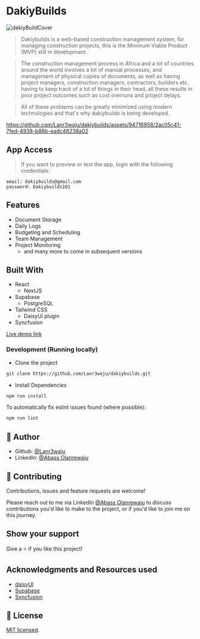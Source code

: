 # DakiyBuilds

![dakiyBuildCover](https://github.com/Lanr3waju/dakiybuilds/assets/94716958/b9f01ecf-37c8-4692-80c2-513e586f703f)

> Dakiybuilds is a web-based construction management system, for managing construction projects, this is the Minimum Viable Product (MVP) still in development.

> The construction management process in Africa and a lot of countries around the world involves a lot of manual processes, and management of physical copies of documents, as well as having project managers, construction managers, contractors, builders etc. having to keep track of a lot of things in their head, all these results in poor project outcomes such as cost overruns and project delays.

> All of these problems can be greatly minimized using modern technologies and that's why dakiybuilds is being developed.

<https://github.com/Lanr3waju/dakiybuilds/assets/94716958/2ac05c41-7fed-4938-b88b-eadc46238a02>

## App Access

> If you want to preview or test the app, login with the following credentials:

    email: dakiybuilds@gmail.com
    password: Dakiybuilds101

## Features

- Document Storage
- Daily Logs
- Budgeting and Scheduling
- Team Management
- Project Monitoring
  - and many more to come in subsequent versions

## Built With

- React
  - NextJS
- Supabase
  - PostgreSQL
- Tailwind CSS
  - DaisyUi plugin
- Syncfusion

[Live demo link](https://dakiybuilds.vercel.app)

### Development (Running locally)

- Clone the project

```bash
git clone https://github.com/Lanr3waju/dakiybuilds.git

```

- Install Dependencies

```bash
npm run install
```

To automatically fix eslint issues found (where possible):

```bash
npm run lint
```

## 👤 Author

- Github: [@Lanr3waju](https://github.com/Lanr3waju/)
- LinkedIn: [@Abass Olanrewaju](https://www.linkedin.com/in/lanr3waju/)

## 🤝 Contributing

Contributions, issues and feature requests are welcome!

Please reach out to me via LinkedIn [@Abass Olanrewaju](https://www.linkedin.com/in/lanr3waju/) to discuss contributions you'd like to make to the project, or if you'd like to join me on this journey.

## Show your support

Give a ⭐️ if you like this project!

## Acknowledgments and Resources used

- [daisyUI](https://daisyui.com/)
- [Supabase](https://supabase.com/)
- [Syncfusion](https://syncfusion.com/)

## 📝 License

[MIT licensed](./LICENSE).
